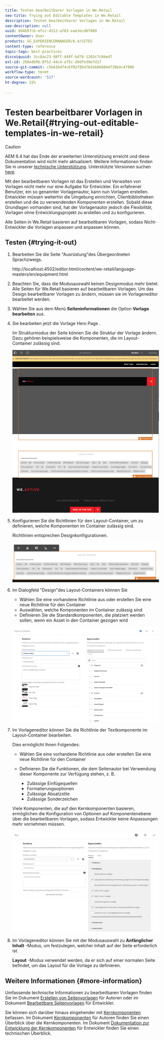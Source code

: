 ```yaml
---
title: Testen bearbeitbarer Vorlagen in We.Retail
seo-title: Trying out Editable Templates in We.Retail
description: Testen bearbeitbarer Vorlagen in We.Retail
seo-description: null
uuid: 0d4b97cb-efcc-4312-a783-eae3ecd6f889
contentOwner: User
products: SG_EXPERIENCEMANAGER/6.4/SITES
content-type: reference
topic-tags: best-practices
discoiquuid: 3cc8ac23-98ff-449f-bd76-1203c7cbbed7
exl-id: 268edb9b-0f52-44c4-a75c-d9dfe39e7d17
source-git-commit: c5b816d74c6f02f85476d16868844f39b4c47996
workflow-type: tm+mt
source-wordcount: '517'
ht-degree: 32%

---
```


# Testen bearbeitbarer Vorlagen in We.Retail{#trying-out-editable-templates-in-we-retail}

>[!CAUTION]
>
>AEM 6.4 hat das Ende der erweiterten Unterstützung erreicht und diese Dokumentation wird nicht mehr aktualisiert. Weitere Informationen finden Sie in unserer [technische Unterstützung](https://helpx.adobe.com/de/support/programs/eol-matrix.html). Unterstützte Versionen suchen [here](https://experienceleague.adobe.com/docs/?lang=de).

Mit den bearbeitbaren Vorlagen ist das Erstellen und Verwalten von Vorlagen nicht mehr nur eine Aufgabe für Entwickler. Ein erfahrener Benutzer, ein so genannter Vorlagenautor, kann nun Vorlagen erstellen. Entwickler müssen weiterhin die Umgebung einrichten, Clientbibliotheken erstellen und die zu verwendenden Komponenten erstellen. Sobald diese Grundlagen vorhanden sind, hat der Vorlagenautor jedoch die Flexibilität, Vorlagen ohne Entwicklungsprojekt zu erstellen und zu konfigurieren.

Alle Seiten in We.Retail basieren auf bearbeitbaren Vorlagen, sodass Nicht-Entwickler die Vorlagen anpassen und anpassen können.

## Testen {#trying-it-out}

1. Bearbeiten Sie die Seite &quot;Ausrüstung&quot;des Übergeordneten Sprachzweigs.

   http://localhost:4502/editor.html/content/we-retail/language-masters/en/equipment.html

1. Beachten Sie, dass die Modusauswahl keinen Designmodus mehr bietet. Alle Seiten für We.Retail basieren auf bearbeitbaren Vorlagen. Um das Design bearbeitbarer Vorlagen zu ändern, müssen sie im Vorlageneditor bearbeitet werden.
1. Wählen Sie aus dem Menü **Seiteninformationen** die Option **Vorlage bearbeiten** aus.
1. Sie bearbeiten jetzt die Vorlage Hero Page .

   Im Strukturmodus der Seite können Sie die Struktur der Vorlage ändern. Dazu gehören beispielsweise die Komponenten, die im Layout-Container zulässig sind.

   ![chlimage_1-138](assets/chlimage_1-138.png)

1. Konfigurieren Sie die Richtlinien für den Layout-Container, um zu definieren, welche Komponenten im Container zulässig sind.

   Richtlinien entsprechen Designkonfigurationen.

   ![chlimage_1-139](assets/chlimage_1-139.png)

1. Im Dialogfeld &quot;Design&quot;des Layout-Containers können Sie

   * Wählen Sie eine vorhandene Richtlinie aus oder erstellen Sie eine neue Richtlinie für den Container
   * Auswählen, welche Komponenten im Container zulässig sind
   * Definieren Sie die Standardkomponenten, die platziert werden sollen, wenn ein Asset in den Container gezogen wird

   ![chlimage_1-140](assets/chlimage_1-140.png)

1. Im Vorlageneditor können Sie die Richtlinie der Textkomponente im Layout-Container bearbeiten.

   Dies ermöglicht Ihnen Folgendes:

   * Wählen Sie eine vorhandene Richtlinie aus oder erstellen Sie eine neue Richtlinie für den Container
   * Definieren Sie die Funktionen, die dem Seitenautor bei Verwendung dieser Komponente zur Verfügung stehen, z. B.

      * Zulässige Einfügequellen
      * Formatierungsoptionen
      * Zulässige Absatzstile
      * Zulässige Sonderzeichen

   Viele Komponenten, die auf den Kernkomponenten basieren, ermöglichen die Konfiguration von Optionen auf Komponentenebene über die bearbeitbaren Vorlagen, sodass Entwickler keine Anpassungen mehr vornehmen müssen.

   ![chlimage_1-141](assets/chlimage_1-141.png)

1. Im Vorlageneditor können Sie mit der Modusauswahl zu **Anfänglicher Inhalt** -Modus, um festzulegen, welcher Inhalt auf der Seite erforderlich ist.

   **Layout** -Modus verwendet werden, da er sich auf einer normalen Seite befindet, um das Layout für die Vorlage zu definieren.

## Weitere Informationen {#more-information}

Umfassende technische Informationen zu bearbeitbaren Vorlagen finden Sie im Dokument [Erstellen von Seitenvorlagen](/help/sites-authoring/templates.md) für Autoren oder im Dokument [Bearbeitbare Seitenvorlagen](/help/sites-developing/page-templates-editable.md) für Entwickler.

Sie können sich darüber hinaus eingehender mit [Kernkomponenten](/help/sites-developing/we-retail-core-components.md) befassen. Im Dokument [Kernkomponenten](https://experienceleague.adobe.com/docs/experience-manager-core-components/using/introduction.html?lang=de) für Autoren finden Sie einen Überblick über die Kernkomponenten. Im Dokument [Dokumentation zur Entwicklung der Kernkomponenten](https://helpx.adobe.com/de/experience-manager/core-components/using/developing.html) für Entwickler finden Sie einen technischen Überblick.
